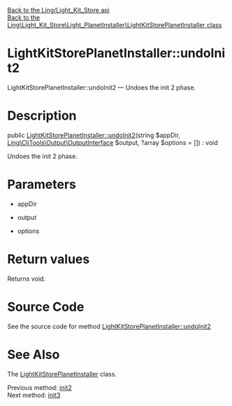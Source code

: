 [Back to the Ling/Light_Kit_Store api](https://github.com/lingtalfi/Light_Kit_Store/blob/master/doc/api/Ling/Light_Kit_Store.md)<br>
[Back to the Ling\Light_Kit_Store\Light_PlanetInstaller\LightKitStorePlanetInstaller class](https://github.com/lingtalfi/Light_Kit_Store/blob/master/doc/api/Ling/Light_Kit_Store/Light_PlanetInstaller/LightKitStorePlanetInstaller.md)


LightKitStorePlanetInstaller::undoInit2
================



LightKitStorePlanetInstaller::undoInit2 — Undoes the init 2 phase.




Description
================


public [LightKitStorePlanetInstaller::undoInit2](https://github.com/lingtalfi/Light_Kit_Store/blob/master/doc/api/Ling/Light_Kit_Store/Light_PlanetInstaller/LightKitStorePlanetInstaller/undoInit2.md)(string $appDir, [Ling\CliTools\Output\OutputInterface](https://github.com/lingtalfi/CliTools/blob/master/doc/api/Ling/CliTools/Output/OutputInterface.md) $output, ?array $options = []) : void




Undoes the init 2 phase.




Parameters
================


- appDir

    

- output

    

- options

    


Return values
================

Returns void.








Source Code
===========
See the source code for method [LightKitStorePlanetInstaller::undoInit2](https://github.com/lingtalfi/Light_Kit_Store/blob/master/Light_PlanetInstaller/LightKitStorePlanetInstaller.php#L40-L53)


See Also
================

The [LightKitStorePlanetInstaller](https://github.com/lingtalfi/Light_Kit_Store/blob/master/doc/api/Ling/Light_Kit_Store/Light_PlanetInstaller/LightKitStorePlanetInstaller.md) class.

Previous method: [init2](https://github.com/lingtalfi/Light_Kit_Store/blob/master/doc/api/Ling/Light_Kit_Store/Light_PlanetInstaller/LightKitStorePlanetInstaller/init2.md)<br>Next method: [init3](https://github.com/lingtalfi/Light_Kit_Store/blob/master/doc/api/Ling/Light_Kit_Store/Light_PlanetInstaller/LightKitStorePlanetInstaller/init3.md)<br>

